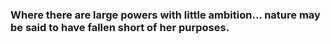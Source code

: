 ### Where there are large powers with little ambition... nature may be said to have fallen short of her purposes.
